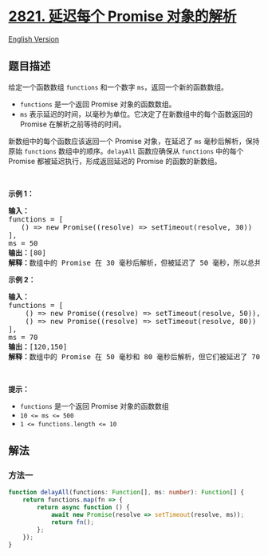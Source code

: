 # [2821. 延迟每个 Promise 对象的解析](https://leetcode.cn/problems/delay-the-resolution-of-each-promise)

[English Version](/solution/2800-2899/2821.Delay%20the%20Resolution%20of%20Each%20Promise/README_EN.md)

<!-- tags: -->

## 题目描述

<!-- 这里写题目描述 -->

<p>给定一个函数数组 <code>functions</code> 和一个数字 <code>ms</code>，返回一个新的函数数组。</p>

<ul>
	<li><code>functions</code> 是一个返回 Promise 对象的函数数组。</li>
	<li><code>ms</code> 表示延迟的时间，以毫秒为单位。它决定了在新数组中的每个函数返回的 Promise 在解析之前等待的时间。</li>
</ul>

<p>新数组中的每个函数应该返回一个 Promise 对象，在延迟了 <code>ms</code> 毫秒后解析，保持原始 <code>functions</code> 数组中的顺序。<code>delayAll</code> 函数应确保从 <code>functions</code> 中的每个 Promise 都被延迟执行，形成返回延迟的 Promise 的函数的新数组。</p>

<p>&nbsp;</p>

<p><strong class="example">示例 1：</strong></p>

<pre>
<b>输入：</b>
functions = [
&nbsp;  () =&gt; new Promise((resolve) =&gt; setTimeout(resolve, 30))
], 
ms = 50
<b>输出：</b>[80]
<b>解释：</b>数组中的 Promise 在 30 毫秒后解析，但被延迟了 50 毫秒，所以总共延迟了 30 毫秒 + 50 毫秒 = 80 毫秒。
</pre>

<p><strong class="example">示例 2：</strong></p>

<pre>
<b>输入：</b>
functions = [
&nbsp;   () =&gt; new Promise((resolve) =&gt; setTimeout(resolve, 50)),
&nbsp;   () =&gt; new Promise((resolve) =&gt; setTimeout(resolve, 80))
], 
ms = 70
<b>输出：</b>[120,150]
<b>解释：</b>数组中的 Promise 在 50 毫秒和 80 毫秒后解析，但它们被延迟了 70 毫秒，所以总共延迟了 50 毫秒 + 70 毫秒 = 120 毫秒 和 80 毫秒 + 70 毫秒 = 150 毫秒。
</pre>

<p>&nbsp;</p>

<p><strong>提示：</strong></p>

<ul>
	<li><code>functions</code>&nbsp;是一个返回 Promise 对象的函数数组</li>
	<li><code>10 &lt;= ms &lt;= 500</code></li>
	<li><code>1 &lt;= functions.length &lt;= 10</code></li>
</ul>

## 解法

### 方法一

<!-- tabs:start -->

```ts
function delayAll(functions: Function[], ms: number): Function[] {
    return functions.map(fn => {
        return async function () {
            await new Promise(resolve => setTimeout(resolve, ms));
            return fn();
        };
    });
}
```

<!-- tabs:end -->

<!-- end -->
